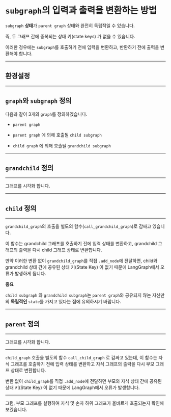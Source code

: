 # `subgraph`의 입력과 출력을 변환하는 방법

`subgraph` **상태**가 `parent graph` 상태와 완전히 독립적일 수 있습니다. 

즉, 두 그래프 간에 중복되는 상태 키(state keys) 가 없을 수 있습니다. 

이러한 경우에는 `subgraph`를 호출하기 전에 입력을 변환하고, 반환하기 전에 출력을 변환해야 합니다. 

---

## 환경설정

---

## `graph`와 `subgraph` 정의

다음과 같이 3개의 `graph`를 정의하겠습니다.

- `parent graph`
  
- `parent graph` 에 의해 호출될 `child subgraph`

- `child graph` 에 의해 호출될 `grandchild subgraph`

---

## `grandchild` 정의

---

그래프를 시각화 합니다.

---

## `child` 정의

---

`grandchild_graph`의 호출을 별도의 함수(`call_grandchild_graph`)로 감싸고 있습니다. 

이 함수는 grandchild 그래프를 호출하기 전에 입력 상태를 변환하고, grandchild 그래프의 출력을 다시 child 그래프 상태로 변환합니다. 

만약 이러한 변환 없이 `grandchild_graph`를 직접 `.add_node`에 전달하면, child와 grandchild 상태 간에 공유된 상태 키(State Key) 이 없기 때문에 LangGraph에서 오류가 발생하게 됩니다.

**중요**

`child subgraph` 와 `grandchild subgraph`는 `parent graph`와 공유되지 않는 자신만의 **독립적인** `state`를 가지고 있다는 점에 유의하시기 바랍니다.

---

## `parent` 정의

---

그래프를 시각화 합니다.

---

`child_graph` 호출을 별도의 함수 `call_child_graph` 로 감싸고 있는데, 이 함수는 자식 그래프를 호출하기 전에 입력 상태를 변환하고 자식 그래프의 출력을 다시 부모 그래프 상태로 변환합니다. 

변환 없이 `child_graph`를 직접 `.add_node`에 전달하면 부모와 자식 상태 간에 공유된 상태 키(State Key) 이 없기 때문에 LangGraph에서 오류가 발생합니다.

---

그럼, 부모 그래프를 실행하여 자식 및 손자 하위 그래프가 올바르게 호출되는지 확인해보겠습니다.
